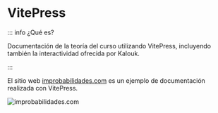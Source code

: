 # VitePress

::: info ¿Qué es?

Documentación de la teoría del curso utilizando VitePress, incluyendo también la interactividad ofrecida por Kalouk.

:::

El sitio web [improbabilidades.com](https://improbabilidades.com/) es un ejemplo de documentación realizada con VitePress.

![improbabilidades.com](/improbabilidades.png)
